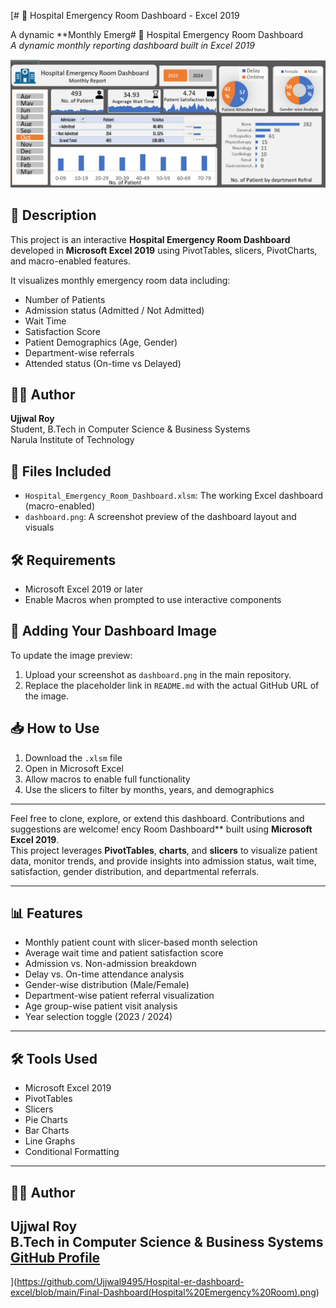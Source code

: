 [# 🏥 Hospital Emergency Room Dashboard - Excel 2019

A dynamic **Monthly Emerg# 🏥 Hospital Emergency Room Dashboard  
*A dynamic monthly reporting dashboard built in Excel 2019*

![Dashboard Preview](https://github.com/Ujjwal9495/Hospital-er-dashboard-excel/blob/main/Final-Dashboard(Hospital%20Emergency%20Room).png)  


## 📌 Description
This project is an interactive **Hospital Emergency Room Dashboard** developed in **Microsoft Excel 2019** using PivotTables, slicers, PivotCharts, and macro-enabled features.

It visualizes monthly emergency room data including:
- Number of Patients
- Admission status (Admitted / Not Admitted)
- Wait Time
- Satisfaction Score
- Patient Demographics (Age, Gender)
- Department-wise referrals
- Attended status (On-time vs Delayed)

## 👨‍💻 Author
**Ujjwal Roy**  
Student, B.Tech in Computer Science & Business Systems  
Narula Institute of Technology

## 📁 Files Included
- `Hospital_Emergency_Room_Dashboard.xlsm`: The working Excel dashboard (macro-enabled)
- `dashboard.png`: A screenshot preview of the dashboard layout and visuals

## 🛠️ Requirements
- Microsoft Excel 2019 or later
- Enable Macros when prompted to use interactive components

## 📸 Adding Your Dashboard Image
To update the image preview:
1. Upload your screenshot as `dashboard.png` in the main repository.
2. Replace the placeholder link in `README.md` with the actual GitHub URL of the image.

## 📥 How to Use
1. Download the `.xlsm` file
2. Open in Microsoft Excel
3. Allow macros to enable full functionality
4. Use the slicers to filter by months, years, and demographics

---

Feel free to clone, explore, or extend this dashboard. Contributions and suggestions are welcome!
ency Room Dashboard** built using **Microsoft Excel 2019**.  
This project leverages **PivotTables**, **charts**, and **slicers** to visualize patient data, monitor trends, and provide insights into admission status, wait time, satisfaction, gender distribution, and departmental referrals.

---

## 📊 Features

- Monthly patient count with slicer-based month selection
- Average wait time and patient satisfaction score
- Admission vs. Non-admission breakdown
- Delay vs. On-time attendance analysis
- Gender-wise distribution (Male/Female)
- Department-wise patient referral visualization
- Age group-wise patient visit analysis
- Year selection toggle (2023 / 2024)

---

## 🛠️ Tools Used

- Microsoft Excel 2019
- PivotTables
- Slicers
- Pie Charts
- Bar Charts
- Line Graphs
- Conditional Formatting

---

## 👨‍💻 Author

**Ujjwal Roy**  
B.Tech in Computer Science & Business Systems  
[GitHub Profile](https://github.com/Ujjwal9495) 
---
](https://github.com/Ujjwal9495/Hospital-er-dashboard-excel/blob/main/Final-Dashboard(Hospital%20Emergency%20Room).png)
